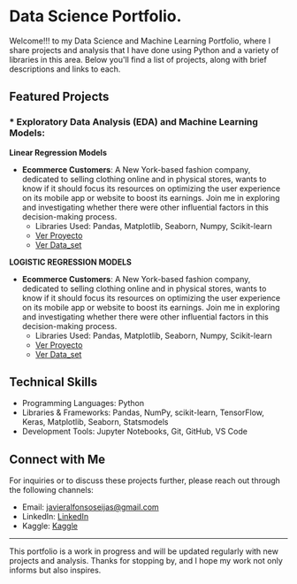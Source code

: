 # Data Science Portfolio.

Welcome!!! to my Data Science and Machine Learning Portfolio, where I share projects and analysis that I have done using Python and a variety of libraries in this area. Below you'll find a list of projects, along with brief descriptions and links to each.

## Featured Projects

### * Exploratory Data Analysis (EDA) and Machine Learning Models:

**Linear Regression Models**

- **Ecommerce Customers**: A New York-based fashion company, dedicated to selling clothing online and in physical stores, wants to know if it should focus its resources on optimizing the user experience on its mobile app or website to boost its earnings. Join me in exploring and investigating whether there were other influential factors in this decision-making process.
  - Libraries Used: Pandas, Matplotlib, Seaborn, Numpy, Scikit-learn
  - [Ver Proyecto](/Linear-Regression-Models/Ecommerce_service.ipynb)
  - [Ver Data_set](/Linear-Regression-Models/Ecommerce%20Customers.csv)
  
**LOGISTIC REGRESSION MODELS**

- **Ecommerce Customers**: A New York-based fashion company, dedicated to selling clothing online and in physical stores, wants to know if it should focus its resources on optimizing the user experience on its mobile app or website to boost its earnings. Join me in exploring and investigating whether there were other influential factors in this decision-making process.
  - Libraries Used: Pandas, Matplotlib, Seaborn, Numpy, Scikit-learn
  - [Ver Proyecto](/Linear-Regression-Models/Ecommerce_service.ipynb)
  - [Ver Data_set](/Linear-Regression-Models/Ecommerce%20Customers.csv)


## Technical Skills

- Programming Languages: Python
- Libraries & Frameworks: Pandas, NumPy, scikit-learn, TensorFlow, Keras, Matplotlib, Seaborn, Statsmodels
- Development Tools: Jupyter Notebooks, Git, GitHub, VS Code

## Connect with Me

For inquiries or to discuss these projects further, please reach out through the following channels:

- Email: [javieralfonsoseijas@gmail.com](mailto:javieralfonsoseijas@gmail.com)
- LinkedIn: [LinkedIn](https://www.linkedin.com/in/javieralfonsoseijas)
- Kaggle: [Kaggle](https://www.kaggle.com/javieralfonsoseijas)

---

This portfolio is a work in progress and will be updated regularly with new projects and analysis. Thanks for stopping by, and I hope my work not only informs but also inspires.

